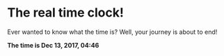 # The real time clock!

Ever wanted to know what the time is? Well, your journey is about to end!

**The time is Dec 13, 2017, 04:46**
